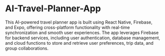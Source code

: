 # AI-Travel-Planner-App
This AI-powered travel planner app is built using React Native, Firebase, and Expo, offering 
cross-platform functionality with real-time synchronization and smooth user experiences. The 
app leverages Firebase for backend services, including user authentication, database 
management, and cloud functions to store and retrieve user preferences, trip data, and group 
collaborations. 
